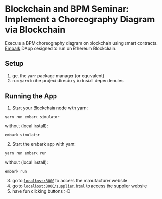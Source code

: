 # Blockchain and BPM Seminar: Implement a Choreography Diagram via Blockchain

Execute a BPM choreography diagram on blockchain using smart contracts. [Embark](https://github.com/iurimatias/embark-framework) DApp designed to run on Ethereum Blockchain.

## Setup
1. get the `yarn` package manager (or equivalent)
2. run `yarn` in the project directory to install dependencies

## Running the App
1. Start your Blockchain node
with yarn:
```bash
yarn run embark simulator
```
without (local install):
```bash
embark simulator
```
2. Start the embark app
with yarn:
```bash
yarn run embark run
```
without (local install):
```bash
embark run
```
3. go to [`localhost:8000`](localhost:8000) to access the manufacturer website
4. go to [`localhost:8000/supplier.html`](localhost:8000/supplier.html) to access the supplier website
5. have fun clicking buttons :-D
